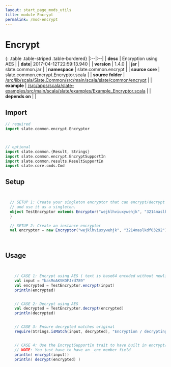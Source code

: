 ```yaml
---
layout: start_page_mods_utils
title: module Encrypt
permalink: /mod-encrypt
---
```


# Encrypt

{: .table .table-striped .table-bordered}
|:--|:--|
| **desc** | Encryption using AES | 
| **date**| 2017-04-12T22:59:13.940 |
| **version** | 1.4.0  |
| **jar** | slate.common.jar  |
| **namespace** | slate.common.encrypt  |
| **source core** | slate.common.encrypt.Encryptor.scala  |
| **source folder** | [/src/lib/scala/Slate.Common/src/main/scala/slate/common/encrypt](https://github.com/code-helix/slatekit/tree/master/src/lib/scala/Slate.Common/src/main/scala/slate/common/encrypt)  |
| **example** | [/src/apps/scala/slate-examples/src/main/scala/slate/examples/Example_Encryptor.scala](https://github.com/code-helix/slatekit/tree/master/src/apps/scala/slate-examples/src/main/scala/slate/examples/Example_Encryptor.scala) |
| **depends on** |   |

## Import
```scala 
// required 
import slate.common.encrypt.Encryptor



// optional 
import slate.common.{Result, Strings}
import slate.common.encrypt.EncryptSupportIn
import slate.common.results.ResultSupportIn
import slate.core.cmds.Cmd


```

## Setup
```scala


  // SETUP 1: Create your singleton encryptor that can encrypt/decrypt using your custom key/secret.
  // and use it as a singleton.
  object TestEncryptor extends Encryptor("wejklhviuxywehjk", "3214maslkdf03292"){
  }

  // SETUP 2: Create an instance encryptor
  val encryptor = new Encryptor("wejklhviuxywehjk", "3214maslkdf03292")

  

```

## Usage
```scala


    // CASE 1: Encrypt using AES ( text is base64 encoded without newlines )
    val input = "basMoAKSKDFJrd789"
    val encrypted = TestEncryptor.encrypt(input)
    println(encrypted)


    // CASE 2: Decrypt using AES
    val decrypted = TestEncryptor.decrypt(encrypted)
    println(decrypted)


    // CASE 3: Ensure decrypted matches original
    require(Strings.isMatch(input, decrypted), "Encryption / decrypting does not work")


    // CASE 4: Use the EncryptSupportIn trait to have built in encrypt/decrypt methods
    // NOTE: You just have to have an _enc member field
    println( encrypt(input))
    println( decrypt(encrypted) )

    

```

